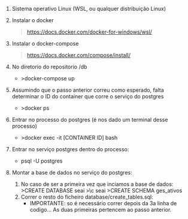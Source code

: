 
1. Sistema operativo Linux (WSL, ou qualquer distribuição Linux)

2. Instalar o docker

   > https://docs.docker.com/docker-for-windows/wsl/

3. Instalar o docker-compose

   > https://docs.docker.com/compose/install/

4. No diretorio do repositorio /db

   - \>docker-compose up

5. Assumindo que o passo anterior correu como esperado, falta determinar o ID do container que corre o serviço do postgres

   - \>docker ps

6. Entrar no processo do postgres (é nos dado um terminal desse processo)

   - \>docker exec \-it [CONTAINER ID] bash

7. Entrar no serviço postgres dentro do processo:

   - psql -U postgres

8. Montar a base de dados no serviço do postgres:
    1. No caso de ser a primeira vez que inciamos a base de dados:
        \>CREATE DATABASE seai
        \>\\c seai
        \>CREATE SCHEMA ges_ativos
    2. Correr o resto do ficheiro database/create_tables.sql:
        - IMPORTANTE: so é necessário correr depois da 3a linha de codigo... As duas primeiras pertencem ao passo anterior.
